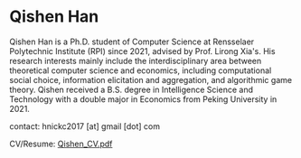 # Qishen Han

Qishen Han is a Ph.D. student of Computer Science at Rensselaer Polytechnic Institute (RPI) since 2021, advised by Prof. Lirong Xia's. His research interests mainly include the interdisciplinary area between theoretical computer science and economics, including computational social choice, information elicitation and aggregation, and algorithmic game theory. Qishen received a B.S. degree in Intelligence Science and Technology with a double major in Economics from Peking University in 2021. 


contact: hnickc2017 [at] gmail [dot] com



CV/Resume: [Qishen_CV.pdf](Qishen_CV.pdf)

